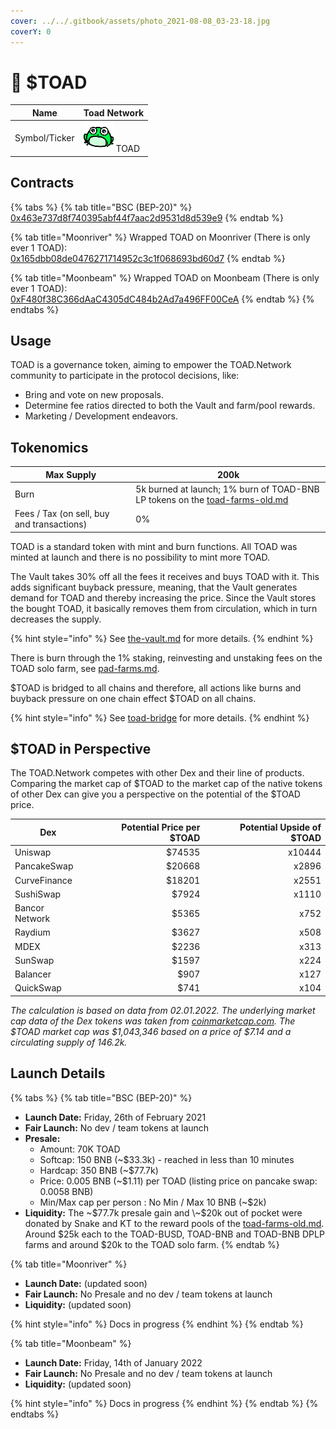 ```yaml
---
cover: ../../.gitbook/assets/photo_2021-08-08_03-23-18.jpg
coverY: 0
---
```


# 🐸 $TOAD

| Name          | Toad Network                                    |
| ------------- | ----------------------------------------------- |
| Symbol/Ticker | ![](../../.gitbook/assets/TOAD.symbol.svg) TOAD |

## Contracts

{% tabs %}
{% tab title="BSC (BEP-20)" %}
[0x463e737d8f740395abf44f7aac2d9531d8d539e9](https://bscscan.com/token/0x463e737d8f740395abf44f7aac2d9531d8d539e9)
{% endtab %}

{% tab title="Moonriver" %}
Wrapped TOAD on Moonriver (There is only ever 1 TOAD):\
[0x165dbb08de0476271714952c3c1f068693bd60d7](https://moonriver.moonscan.io/token/0x165dbb08de0476271714952c3c1f068693bd60d7)
{% endtab %}

{% tab title="Moonbeam" %}
Wrapped TOAD on Moonbeam (There is only ever 1 TOAD):\
[0xF480f38C366dAaC4305dC484b2Ad7a496FF00CeA](https://blockscout.moonbeam.network/tokens/0xF480f38C366dAaC4305dC484b2Ad7a496FF00CeA)
{% endtab %}
{% endtabs %}

## Usage

TOAD is a governance token, aiming to empower the TOAD.Network community to participate in the protocol decisions, like:

* Bring and vote on new proposals.
* Determine fee ratios directed to both the Vault and farm/pool rewards.
* Marketing / Development endeavors.

## Tokenomics

| Max Supply                                 | 200k                                                                                                                            |
| ------------------------------------------ | ------------------------------------------------------------------------------------------------------------------------------- |
| Burn                                       | 5k burned at launch; 1% burn of TOAD-BNB LP tokens on the [toad-farms-old.md](../../products/farms/toad-farms-old.md "mention") |
| Fees / Tax (on sell, buy and transactions) | 0%                                                                                                                              |

TOAD is a standard token with mint and burn functions. All TOAD was minted at launch and there is no possibility to mint more TOAD.

The Vault takes 30% off all the fees it receives and buys TOAD with it. This adds significant buyback pressure, meaning, that the Vault generates demand for TOAD and thereby increasing the price. Since the Vault stores the bought TOAD, it basically removes them from circulation, which in turn decreases the supply.

{% hint style="info" %}
See [the-vault.md](../the-vault.md "mention") for more details.
{% endhint %}

There is burn through the 1% staking, reinvesting and unstaking fees on the TOAD solo farm, see [pad-farms.md](../../products/farms/pad-farms.md "mention").

$TOAD is bridged to all chains and therefore, all actions like burns and buyback pressure on one chain effect $TOAD on all chains.

{% hint style="info" %}
See [toad-bridge](../../products/toad-bridge/ "mention") for more details.
{% endhint %}

## $TOAD in Perspective

The TOAD.Network competes with other Dex and their line of products. Comparing the market cap of $TOAD to the market cap of the native tokens of other Dex can give you a perspective on the potential of the $TOAD price.

| Dex            | Potential Price per $TOAD | Potential Upside of $TOAD |
| -------------- | ------------------------: | ------------------------: |
| Uniswap        |                    $74535 |                    x10444 |
| PancakeSwap    |                    $20668 |                     x2896 |
| CurveFinance   |                    $18201 |                     x2551 |
| SushiSwap      |                     $7924 |                     x1110 |
| Bancor Network |                     $5365 |                      x752 |
| Raydium        |                     $3627 |                      x508 |
| MDEX           |                     $2236 |                      x313 |
| SunSwap        |                     $1597 |                      x224 |
| Balancer       |                      $907 |                      x127 |
| QuickSwap      |                      $741 |                      x104 |

_The calculation is based on data from 02.01.2022. The underlying market cap data of the Dex tokens was taken from_ [_coinmarketcap.com_](https://coinmarketcap.com)_. The $TOAD market cap was $1,043,346 based on a price of $7.14 and a circulating supply of 146.2k._

## Launch Details

{% tabs %}
{% tab title="BSC (BEP-20)" %}
* **Launch Date:** Friday, 26th of February 2021
* **Fair Launch:** No dev / team tokens at launch
* **Presale:**
  * Amount: 70K TOAD
  * Softcap: 150 BNB (\~$33.3k) - reached in less than 10 minutes
  * Hardcap: 350 BNB (\~$77.7k)
  * Price: 0.005 BNB (\~$1.11) per TOAD (listing price on pancake swap: 0.0058 BNB)
  * Min/Max cap per person : No Min / Max 10 BNB (\~$2k)
* **Liquidity:** The \~$77.7k presale gain and \~$20k out of pocket were donated by Snake and KT to the reward pools of the [toad-farms-old.md](../../products/farms/toad-farms-old.md "mention"). Around $25k each to the TOAD-BUSD, TOAD-BNB and TOAD-BNB DPLP farms and around $20k to the TOAD solo farm.
{% endtab %}

{% tab title="Moonriver" %}
* **Launch Date:** (updated soon)
* **Fair Launch:** No Presale and no dev / team tokens at launch
* **Liquidity:** (updated soon)

{% hint style="info" %}
Docs in progress
{% endhint %}
{% endtab %}

{% tab title="Moonbeam" %}
* **Launch Date:** Friday, 14th of January 2022
* **Fair Launch:** No Presale and no dev / team tokens at launch
* **Liquidity:** (updated soon)

{% hint style="info" %}
Docs in progress
{% endhint %}
{% endtab %}
{% endtabs %}
